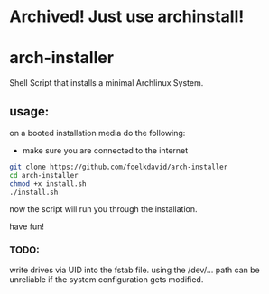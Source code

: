 # Archived! Just use archinstall!


# arch-installer
Shell Script that installs a minimal Archlinux System.

## usage:
on a booted installation media do the following:
- make sure you are connected to the internet
```bash
git clone https://github.com/foelkdavid/arch-installer
cd arch-installer
chmod +x install.sh
./install.sh
```

now the script will run you through the installation.

have fun!

### TODO:
write drives via UID into the fstab file.
using the /dev/... path can be unreliable if the system configuration gets modified.
